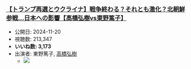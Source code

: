 ### [【トランプ再選とウクライナ】戦争終わる？それとも激化？北朝鮮参戦...日本への影響【高橋弘樹vs東野篤子】](https://www.youtube.com/watch?v=fSpOo2gXvA4)
-   公開日: 2024-11-20
-   視聴数: 213,347
-   **いいね数: 3,173**
-   出演者: 東野篤子, [高橋弘樹](/rehacq_fan/people/高橋弘樹 "wikilink")
    - [![](https://img.youtube.com/vi/fSpOo2gXvA4/hqdefault.jpg)](https://www.youtube.com/watch?v=fSpOo2gXvA4)
